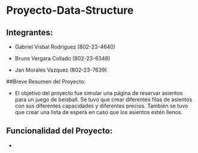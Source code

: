 # Proyecto-Data-Structure

## Integrantes: 

- Gabriel Visbal Rodriguez (802-23-4640)

- Bruno Vergara Collado (802-23-6348)

- Jan Morales Vazquez (802-23-7639)

##Breve Resumen del Proyecto:

- El objetivo del proyecto fue simular una página de reservar asientos para un juego de beisball. Se tuvo que crear diferentes filas de asientos con sus diferentes capacidades y diferentes precios. También se tuvo que crear una lista de 
 espera en caso que los asientos estén llenos.

## Funcionalidad del Proyecto: 

-
